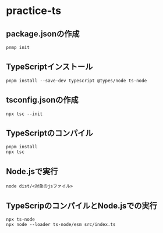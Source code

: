 # practice-ts
## package.jsonの作成
```
pnmp init
```

## TypeScriptインストール
```
pnpm install --save-dev typescript @types/node ts-node
```

## tsconfig.jsonの作成
```
npx tsc --init
```

## TypeScriptのコンパイル
```
pnpm install
npx tsc
```

## Node.jsで実行
```
node dist/<対象のjsファイル>
```

## TypeScripのコンパイルとNode.jsでの実行
```
npx ts-node 
npx node --loader ts-node/esm src/index.ts
```
